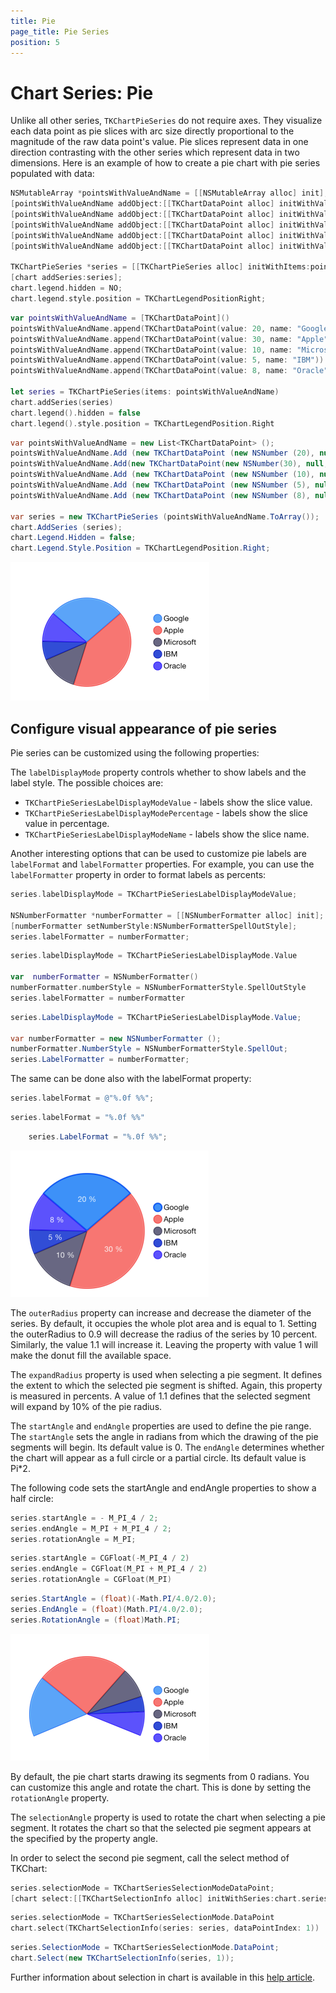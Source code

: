 ```yaml
---
title: Pie
page_title: Pie Series
position: 5
---
```


# Chart Series: Pie

Unlike all other series, <code>TKChartPieSeries</code> do not require axes. They visualize each data point as pie slices with arc size directly proportional to the magnitude of the raw data point's value. Pie slices represent data in one direction contrasting with the other series which represent data in two dimensions. Here is an example of how to create a pie chart with pie series populated with data:

```Objective-C
NSMutableArray *pointsWithValueAndName = [[NSMutableArray alloc] init];
[pointsWithValueAndName addObject:[[TKChartDataPoint alloc] initWithValue:@20 name:@"Google"]];
[pointsWithValueAndName addObject:[[TKChartDataPoint alloc] initWithValue:@30 name:@"Apple"]];
[pointsWithValueAndName addObject:[[TKChartDataPoint alloc] initWithValue:@10 name:@"Microsoft"]];
[pointsWithValueAndName addObject:[[TKChartDataPoint alloc] initWithValue:@5 name:@"IBM"]];
[pointsWithValueAndName addObject:[[TKChartDataPoint alloc] initWithValue:@8 name:@"Oracle"]];

TKChartPieSeries *series = [[TKChartPieSeries alloc] initWithItems:pointsWithValueAndName];
[chart addSeries:series];
chart.legend.hidden = NO;
chart.legend.style.position = TKChartLegendPositionRight;
```
```Swift
var pointsWithValueAndName = [TKChartDataPoint]()
pointsWithValueAndName.append(TKChartDataPoint(value: 20, name: "Google"))
pointsWithValueAndName.append(TKChartDataPoint(value: 30, name: "Apple"))
pointsWithValueAndName.append(TKChartDataPoint(value: 10, name: "Microsoft"))
pointsWithValueAndName.append(TKChartDataPoint(value: 5, name: "IBM"))
pointsWithValueAndName.append(TKChartDataPoint(value: 8, name: "Oracle"))
    
let series = TKChartPieSeries(items: pointsWithValueAndName)
chart.addSeries(series)
chart.legend().hidden = false
chart.legend().style.position = TKChartLegendPosition.Right
```
```C#
var pointsWithValueAndName = new List<TKChartDataPoint> ();
pointsWithValueAndName.Add (new TKChartDataPoint (new NSNumber (20), null, "Google"));
pointsWithValueAndName.Add(new TKChartDataPoint(new NSNumber(30), null, "Apple"));
pointsWithValueAndName.Add (new TKChartDataPoint (new NSNumber (10), null, "Microsoft"));
pointsWithValueAndName.Add (new TKChartDataPoint (new NSNumber (5), null, "IBM"));
pointsWithValueAndName.Add (new TKChartDataPoint (new NSNumber (8), null, "Oracle"));

var series = new TKChartPieSeries (pointsWithValueAndName.ToArray());
chart.AddSeries (series);
chart.Legend.Hidden = false;
chart.Legend.Style.Position = TKChartLegendPosition.Right;
```

<img src="../../images/chart-series-pie001.png"/>

## Configure visual appearance of pie series

Pie series can be customized using the following properties:

The <code>labelDisplayMode</code> property controls whether to show labels and the label style. The possible choices are:

- <code>TKChartPieSeriesLabelDisplayModeValue</code> - labels show the slice value.
- <code>TKChartPieSeriesLabelDisplayModePercentage</code> - labels show the slice value in percentage.
- <code>TKChartPieSeriesLabelDisplayModeName</code> - labels show the slice name.

Another interesting options that can be used to customize pie labels are <code>labelFormat</code> and <code>labelFormatter</code> properties. For example, you can use the <code>labelFormatter</code> property in order to format labels as percents:

```Objective-C
series.labelDisplayMode = TKChartPieSeriesLabelDisplayModeValue;

NSNumberFormatter *numberFormatter = [[NSNumberFormatter alloc] init];
[numberFormatter setNumberStyle:NSNumberFormatterSpellOutStyle];
series.labelFormatter = numberFormatter;
```
```Swift
series.labelDisplayMode = TKChartPieSeriesLabelDisplayMode.Value
    
var  numberFormatter = NSNumberFormatter()
numberFormatter.numberStyle = NSNumberFormatterStyle.SpellOutStyle
series.labelFormatter = numberFormatter
```
```C#
series.LabelDisplayMode = TKChartPieSeriesLabelDisplayMode.Value;

var numberFormatter = new NSNumberFormatter ();
numberFormatter.NumberStyle = NSNumberFormatterStyle.SpellOut;
series.LabelFormatter = numberFormatter;
```

The same can be done also with the labelFormat property:

```Objective-C
series.labelFormat = @"%.0f %%";
``` 
```Swift
series.labelFormat = "%.0f %%"
```
```C#
	series.LabelFormat = "%.0f %%";
```

<img src="../../images/chart-series-pie002.png"/>

The <code>outerRadius</code> property can increase and decrease the diameter of the series. By default, it occupies the whole plot area and is equal to 1. Setting the outerRadius to 0.9 will decrease the radius of the series by 10 percent. Similarly, the value 1.1 will increase it. Leaving the property with value 1 will make the donut fill the available space.

The <code>expandRadius</code> property is used when selecting a pie segment. It defines the extent to which the selected pie segment is shifted. Again, this property is measured in percents. A value of 1.1 defines that the selected segment will expand by 10% of the pie radius.

The <code>startAngle</code> and <code>endAngle</code> properties are used to define the pie range. The <code>startAngle</code> sets the angle in radians from which the drawing of the pie segments will begin. Its default value is 0. The <code>endAngle</code> determines whether the chart will appear as a full circle or a partial circle. Its default value is Pi*2.

The following code sets the startAngle and endAngle properties to show a half circle:

```Objective-C
series.startAngle = - M_PI_4 / 2;
series.endAngle = M_PI + M_PI_4 / 2;
series.rotationAngle = M_PI;
```
```Swift
series.startAngle = CGFloat(-M_PI_4 / 2)
series.endAngle = CGFloat(M_PI + M_PI_4 / 2)
series.rotationAngle = CGFloat(M_PI)
```
```C#
series.StartAngle = (float)(-Math.PI/4.0/2.0);
series.EndAngle = (float)(Math.PI/4.0/2.0);
series.RotationAngle = (float)Math.PI;
```

<img src="../../images/chart-series-pie003.png"/>

By default, the pie chart starts drawing its segments from 0 radians. You can customize this angle and rotate the chart. This is done by setting the <code>rotationAngle</code> property.

The <code>selectionAngle</code> property is used to rotate the chart when selecting a pie segment. It rotates the chart so that the selected pie segment appears at the specified by the property angle.

In order to select the second pie segment, call the select method of TKChart:

```Objective-C
series.selectionMode = TKChartSeriesSelectionModeDataPoint;
[chart select:[[TKChartSelectionInfo alloc] initWithSeries:chart.series[0] dataPointIndex:1]];
```
```Swift
series.selectionMode = TKChartSeriesSelectionMode.DataPoint
chart.select(TKChartSelectionInfo(series: series, dataPointIndex: 1))
```
```C#
series.SelectionMode = TKChartSeriesSelectionMode.DataPoint;
chart.Select(new TKChartSelectionInfo(series, 1));
```

Further information about selection in chart is available in this [help article](../selection).
